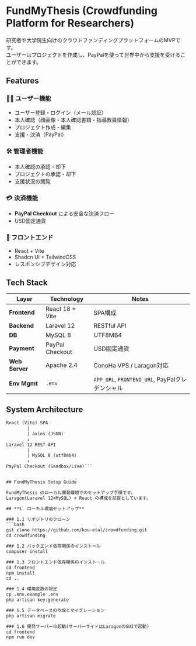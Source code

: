 # FundMyThesis (Crowdfunding Platform for Researchers)

研究者や大学院生向けのクラウドファンディングプラットフォームのMVPです。  
ユーザーはプロジェクトを作成し、PayPalを使って世界中から支援を受けることができます。

## Features

### 🧑‍🔬 ユーザー機能
- ユーザー登録・ログイン（メール認証）
- 本人確認（顔画像・本人確認書類・指導教員情報）
- プロジェクト作成・編集
- 支援・決済（PayPal）

### 🛠️ 管理者機能
- 本人確認の承認・却下
- プロジェクトの承認・却下
- 支援状況の閲覧

### 💳 決済機能
- **PayPal Checkout** による安全な決済フロー
- USD固定通貨

### 🎨 フロントエンド
- React + Vite
- Shadcn UI + TailwindCSS
- レスポンシブデザイン対応

## Tech Stack

| Layer         | Technology        | Notes                    |
|--------------|--------------------|--------------------------|
| **Frontend** | React 18 + Vite    | SPA構成                  |
| **Backend**  | Laravel 12         | RESTful API              |
| **DB**       | MySQL 8            | UTF8MB4                  |
| **Payment**  | PayPal Checkout    | USD固定通貨              |
| **Web Server** | Apache 2.4       | ConoHa VPS / Laragon対応 |
| **Env Mgmt** | `.env`             | `APP_URL`, `FRONTEND_URL`, PayPalクレデンシャル |

## System Architecture

```txt
React (Vite) SPA
        |
        | axios (JSON)
        ↓
Laravel 12 REST API
        |
        | MySQL 8 (utf8mb4)
        ↓
PayPal Checkout (Sandbox/Live)```


## FundMyThesis Setup Guide

FundMyThesis のローカル開発環境でのセットアップ手順です。  
Laragon(Laravel 12+MySQL) + React の構成を前提としています。

## **1. ローカル環境セットアップ**

### 1.1 リポジトリのクローン
```bash
git clone https://github.com/kou-etal/crowdfunding.git
cd crowdfunding

### 1.2 バックエンド依存関係のインストール
composer install

### 1.3 フロントエンド依存関係のインストール
cd frontend
npm install
cd ..

### 1.4 環境変数の設定
cp .env.example .env
php artisan key:generate

### 1.5 データベースの作成とマイグレーション
php artisan migrate 

### 1.6 開発サーバーの起動(サーバーサイドはLaragonのGUIで起動)
cd frontend
npm run dev



